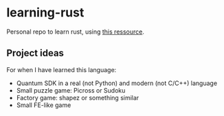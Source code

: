 # learning-rust
Personal repo to learn rust, using [this ressource](https://rust-book.cs.brown.edu/ch01-01-installation.html).

## Project ideas

For when I have learned this language:

- Quantum SDK in a real (not Python) and modern (not C/C++) language
- Small puzzle game: Picross or Sudoku
- Factory game: shapez or something similar
- Small FE-like game
